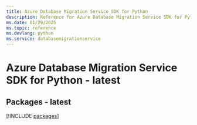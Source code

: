 ```yaml
---
title: Azure Database Migration Service SDK for Python
description: Reference for Azure Database Migration Service SDK for Python
ms.date: 01/29/2025
ms.topic: reference
ms.devlang: python
ms.service: databasemigrationservice
---
```

# Azure Database Migration Service SDK for Python - latest
## Packages - latest
[!INCLUDE [packages](database-migration-service-index.md)]